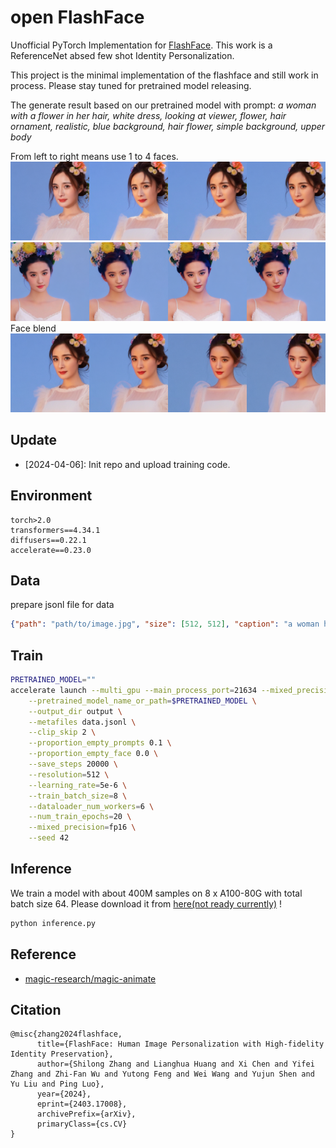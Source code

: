 # open FlashFace
Unofficial PyTorch Implementation for [FlashFace](https://arxiv.org/abs/2403.17008). This work is a ReferenceNet absed few shot Identity Personalization.

This project is the minimal implementation of the flashface and still work in process. Please stay tuned for pretrained model releasing.

The generate result based on our pretrained model with prompt: *a woman with a flower in her hair, white dress, looking at viewer, flower, hair ornament, realistic, blue background, hair flower, simple background, upper body*

From left to right means use 1 to 4 faces.
![yangmi_4faces](asset/result_yangmi.png)
![liuyifei_4faces](asset/result_liuyifei.png)
Face blend
![blend](asset/result_blend.png)

## Update
- [2024-04-06]: Init repo and upload training code.

## Environment
```
torch>2.0
transformers==4.34.1
diffusers==0.22.1
accelerate==0.23.0
```

## Data
prepare jsonl file for data
```json
{"path": "path/to/image.jpg", "size": [512, 512], "caption": "a woman holding flowers, white dress, looking at viewer, black hair, black eyes, realistic", "ref": ["path/to/face1.jpg", "path/to/face2.jpg", "path/to/face3.jpg"]}
```

## Train
```bash
PRETRAINED_MODEL=""
accelerate launch --multi_gpu --main_process_port=21634 --mixed_precision=fp16 train.py \
    --pretrained_model_name_or_path=$PRETRAINED_MODEL \
    --output_dir output \
    --metafiles data.jsonl \
    --clip_skip 2 \
    --proportion_empty_prompts 0.1 \
    --proportion_empty_face 0.0 \
    --save_steps 20000 \
    --resolution=512 \
    --learning_rate=5e-6 \
    --train_batch_size=8 \
    --dataloader_num_workers=6 \
    --num_train_epochs=20 \
    --mixed_precision=fp16 \
    --seed 42
```

## Inference
We train a model with about 400M samples on 8 x A100-80G with total batch size 64. Please download it from [here(not ready currently)]() !
```bash
python inference.py
```
## Reference
- [magic-research/magic-animate](https://github.com/magic-research/magic-animate)

## Citation
```
@misc{zhang2024flashface,
      title={FlashFace: Human Image Personalization with High-fidelity Identity Preservation}, 
      author={Shilong Zhang and Lianghua Huang and Xi Chen and Yifei Zhang and Zhi-Fan Wu and Yutong Feng and Wei Wang and Yujun Shen and Yu Liu and Ping Luo},
      year={2024},
      eprint={2403.17008},
      archivePrefix={arXiv},
      primaryClass={cs.CV}
}
```


